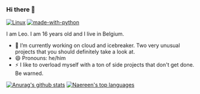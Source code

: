 ### Hi there 👋
[![Linux](https://svgshare.com/i/Zhy.svg)](https://svgshare.com/i/Zhy.svg) 
[![made-with-python](https://img.shields.io/badge/Made%20with-Python-1f425f.svg)](https://www.python.org/)




I am Leo. I am 16 years old and I live in Belgium.

- 🔭 I’m currently working on cloud and icebreaker. Two very unusual projects that you should definitely take a look at.
- 😄 Pronouns: he/him
- ⚡ I like to overload myself with a ton of side projects that don't get done. Be warned.

[![Anurag's github stats](https://github-readme-stats.vercel.app/api?username=cheetahbyte&theme=blue-green)](https://github.com/anuraghazra/github-readme-stats)
[![Naereen's top languages](https://github-readme-stats.vercel.app/api/top-langs/?username=cheetahbyte&theme=blue-green)](https://github.com/anuraghazra/github-readme-stats)
